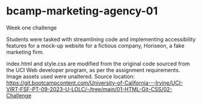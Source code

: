 # bcamp-marketing-agency-01
Week one challenge


Students were tasked with streamlining code and implementing accessibility features for a mock-up website for a fictious company, Horiseon, a fake marketing firm.

index.html and style.css are modified from the original code sourced from the UCI Web developer program, as per the assignment requirements.  Image assets used were unaltered.
Source location: https://git.bootcampcontent.com/University-of-California---Irvine/UCI-VIRT-FSF-PT-09-2023-U-LOLC/-/tree/main/01-HTML-Git-CSS/02-Challenge
